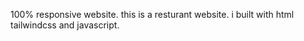100% responsive website. this is a resturant website. i built with html tailwindcss and javascript.
